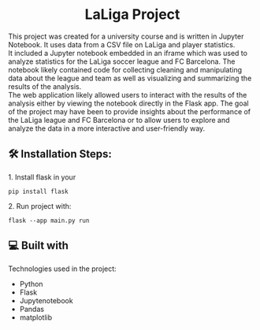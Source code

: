 <h1 align="center" id="title">LaLiga Project</h1>

<p id="description">This project was created for a university course and is written in Jupyter Notebook. It uses data from a CSV file on LaLiga and player statistics.<br>It included a Jupyter notebook embedded in an iframe which was used to analyze statistics for the LaLiga soccer league and FC Barcelona. The notebook likely contained code for collecting cleaning and manipulating data about the league and team as well as visualizing and summarizing the results of the analysis.<br>The web application likely allowed users to interact with the results of the analysis either by viewing the notebook directly in the Flask app. The goal of the project may have been to provide insights about the performance of the LaLiga league and FC Barcelona or to allow users to explore and analyze the data in a more interactive and user-friendly way.</p>

<h2>🛠️ Installation Steps:</h2>

<p>1. Install flask in your</p>

```
pip install flask
```

<p>2. Run project with:</p>

```
flask --app main.py run
```

  
  
<h2>💻 Built with</h2>

Technologies used in the project:

*   Python
*   Flask
*   Jupytenotebook
*   Pandas
*   matplotlib
